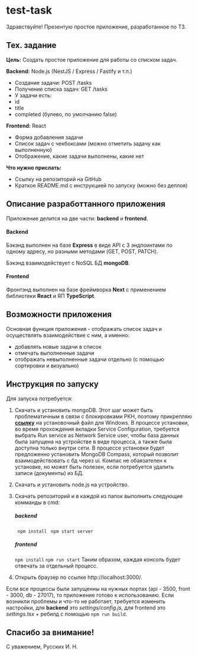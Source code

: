 # test-task

Здравствуйте! Презентую простое приложение, разработанное по ТЗ.

## Тех. задание

**Цель:**
Создать простое приложение для работы со списком задач. 

**Backend:**
Node.js (NestJS / Express / Fastify и т.п.)
- Создание задачи: POST /tasks
- Получение списка задач: GET /tasks
- У задачи есть:
 - id
 - title 
 - completed (булево, по умолчанию false)

**Frontend:**
React

- Форма добавления задачи
- Список задач с чекбоксами (можно отметить задачу как выполненную)
- Отображение, какие задачи выполнены, какие нет

**Что нужно прислать:**
- Ссылку на репозиторий на GitHub
- Краткое README.md с инструкцией по запуску (можно без деплоя)

## Описание разработтанного приложения

Приложение делится на две части: **backend** и **frontend**.

#### Backend
Бэкэнд выполнен на базе **Express** в виде API с 3 эндпоинтами по одному адресу, но разными методами (GET, POST, PATCH).

Бэкэнд взаимодействует с NoSQL БД **mongoDB**.

#### Frontend
Фронтэнд выполнен на базе фреймворка **Next** с применением библиотеки **React** и ЯП **TypeScript**.  

## Возможности приложения

Основная функция приложения - отображать список задач и осуществлять взаимодействие с ним, а именно:
- добавлять новые задачи в список
- отмечать выполненные задачи
- отображать невыполненные задачи отдельно (с помощью сортировки и визуально)

## Инструкция по запуску
Для запуска потребуется:
1. Скачать и установить mongoDB.
  Этот шаг может быть проблематичным в связи с блокировками РКН, поэтому прикрепляю [**ссылку**](https://drive.google.com/file/d/1m5rxkjcCWu5h0hzY4igpxVjUugsekmhm/view?usp=sharing "ссылку") на установочный файл для Windows.
В процессе установки, во время прохождения вкладки Service Configuration, требуется выбрать Run service as Network Service user, чтобы база данных была запущена на устройстве в виде процесса, а также была доступна только внутри сети.
В процессе установки будет предложенно установить MongoDB Compass, который позволит взаимодействовать с бд через ui. Компас не обаязателен к установке, но может быть полезен, если потребуется удалить записи (документы) из БД.
2. Скачать и установить node.js на устройство.
3. Скачать репозиторий и в каждой из папок выполнить следующие комманды в cmd:
   ##### backend
   ` npm install`
   ` npm start server`
	##### frontend
    `npm install`
    `npm run start`
Таким образом, каждая консоль будет отвечать за отдельный процесс.

5. Открыть браузер по ссылке http://localhost:3000/.

Если все процессы были запущенны на нужных портах (api - 3500, front - 3000, db - 27017), то приложение готово к использованию. Если возникли проблемы и что-то не работает, требуется изменить настройки, для **backend** это *settings/config.js*, для frontend это *settings.tsx* + ребилд с помощью `npm run build`.

## Спасибо за внимание!
С уважением, Русских И. Н.



